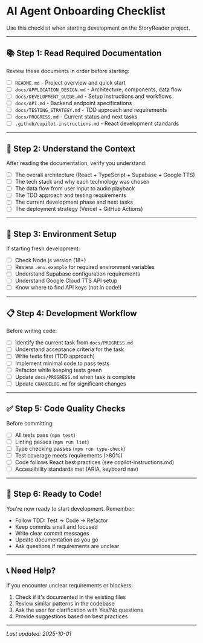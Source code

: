 # AI Agent Onboarding Checklist

Use this checklist when starting development on the StoryReader project.

---

## 📚 Step 1: Read Required Documentation

Review these documents in order before starting:

- [ ] `README.md` - Project overview and quick start
- [ ] `docs/APPLICATION_DESIGN.md` - Architecture, components, data flow
- [ ] `docs/DEVELOPMENT_GUIDE.md` - Setup instructions and workflows
- [ ] `docs/API.md` - Backend endpoint specifications
- [ ] `docs/TESTING_STRATEGY.md` - TDD approach and requirements
- [ ] `docs/PROGRESS.md` - Current status and next tasks
- [ ] `.github/copilot-instructions.md` - React development standards

---

## 🎯 Step 2: Understand the Context

After reading the documentation, verify you understand:

- [ ] The overall architecture (React + TypeScript + Supabase + Google TTS)
- [ ] The tech stack and why each technology was chosen
- [ ] The data flow from user input to audio playback
- [ ] The TDD approach and testing requirements
- [ ] The current development phase and next tasks
- [ ] The deployment strategy (Vercel + GitHub Actions)

---

## 🔧 Step 3: Environment Setup

If starting fresh development:

- [ ] Check Node.js version (18+)
- [ ] Review `.env.example` for required environment variables
- [ ] Understand Supabase configuration requirements
- [ ] Understand Google Cloud TTS API setup
- [ ] Know where to find API keys (not in code!)

---

## 📋 Step 4: Development Workflow

Before writing code:

- [ ] Identify the current task from `docs/PROGRESS.md`
- [ ] Understand acceptance criteria for the task
- [ ] Write tests first (TDD approach)
- [ ] Implement minimal code to pass tests
- [ ] Refactor while keeping tests green
- [ ] Update `docs/PROGRESS.md` when task is complete
- [ ] Update `CHANGELOG.md` for significant changes

---

## ✅ Step 5: Code Quality Checks

Before committing:

- [ ] All tests pass (`npm test`)
- [ ] Linting passes (`npm run lint`)
- [ ] Type checking passes (`npm run type-check`)
- [ ] Test coverage meets requirements (>80%)
- [ ] Code follows React best practices (see copilot-instructions.md)
- [ ] Accessibility standards met (ARIA, keyboard nav)

---

## 🚀 Step 6: Ready to Code!

You're now ready to start development. Remember:

- Follow TDD: Test → Code → Refactor
- Keep commits small and focused
- Write clear commit messages
- Update documentation as you go
- Ask questions if requirements are unclear

---

## 📞 Need Help?

If you encounter unclear requirements or blockers:

1. Check if it's documented in the existing files
2. Review similar patterns in the codebase
3. Ask the user for clarification with Yes/No questions
4. Provide suggestions based on best practices

---

_Last updated: 2025-10-01_
